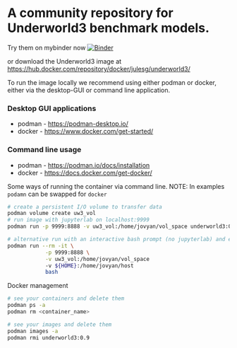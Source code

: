 # A community repository for Underworld3 benchmark models.

Try them on mybinder now [![Binder](https://mybinder.org/badge_logo.svg)](https://mybinder.org/v2/gh/julesghub/UW3-benchmarks/dev) 

 or download the Underworld3 image at https://hub.docker.com/repository/docker/julesg/underworld3/

To run the image locally we recommend using either podman or docker, either via the desktop-GUI or command line application.

### Desktop GUI applications
 - podman - https://podman-desktop.io/
 - docker - https://www.docker.com/get-started/

### Command line usage
 - podman - https://podman.io/docs/installation
 - docker - https://docs.docker.com/get-docker/

Some ways of running the container via command line. NOTE: In examples `podamn` can be swapped for `docker`

```bash
# create a persistent I/O volume to transfer data
podman volume create uw3_vol
# run image with jupyterlab on localhost:9999
podman run -p 9999:8888 -v uw3_vol:/home/jovyan/vol_space underworld3:0.9

# alternative run with an interactive bash prompt (no jupyterlab) and extra volume mount.
podman run --rm -it \
            -p 9999:8888 \
            -v uw3_vol:/home/jovyan/vol_space
            -v ${HOME}:/home/jovyan/host
            bash
```

Docker management
```bash
# see your containers and delete them
podman ps -a
podman rm <container_name>

# see your images and delete them
podman images -a
podman rmi underworld3:0.9
```
